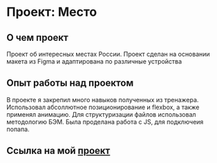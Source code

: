 # Проект: Место

## О чем проект
Проект об интересных местах России. Проект сделан на основании макета из Figma и адаптирована по различные устройства

## Опыт работы над проектом
В проекте я закрепил много навыков полученных из тренажера. Использовал абсоллютное позиционирование и flexbox, а также применял анимацию. Для структуризации файлов использовал методологию БЭМ. Была проделана работа с JS, для подключеия попапа.

## Ссылка на мой  [проект](https://ilyashchepin.github.io/mesto/index.html)
